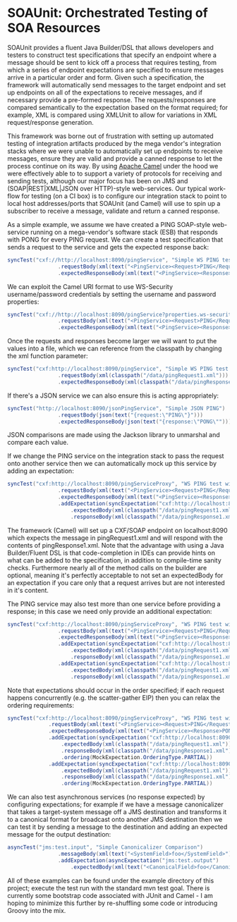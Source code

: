 SOAUnit: Orchestrated Testing of SOA Resources
==================================================

SOAUnit provides a fluent Java Builder/DSL that allows developers and testers to construct test specifications that specify an endpoint where a message should be sent to kick off a process that requires testing, from which a series of endpoint expectations are specified to ensure messages arrive in a particular order and form. Given such a specification, the framework will automatically send messages to the target endpoint and set up endpoints on all of the expectations to receive messages, and if necessary provide a pre-formed response. The requests/responses are compared semantically to the expectation based on the format required; for example, XML is compared using XMLUnit to allow for variations in XML request/response generation.

This framework was borne out of frustration with setting up automated testing of integration artifacts produced by the mega vendor's integration stacks where we were unable to automatically set up endpoints to receive messages, ensure they are valid and provide a canned response to let the process continue on its way. By using [Apache Camel](http://camel.apache.org/) under the hood we were effectively able to to support a variety of protocols for receiving and sending tests, although our major focus has been on JMS and (SOAP|REST|XML|JSON over HTTP)-style web-services. Our typical work-flow for testing (on a CI box) is to configure our integration stack to point to local host addresses/ports that SOAUnit (and Camel) will use to spin up a subscriber to receive a message, validate and return a canned response.

As a simple example, we assume we have created a PING SOAP-style web-service running on a mega-vendor's software stack (ESB) that responds with PONG for every PING request. We can create a test specification that sends a request to the service and gets the expected response back:
```java
syncTest("cxf://http://localhost:8090/pingService", "Simple WS PING test")
                .requestBody(xml(text("<PingService><Request>PING</Request></PingService>")))
                .expectedResponseBody(xml(text("<PingService><Response>PONG</Response></PingService>")))
```

We can exploit the Camel URI format to use WS-Security username/password credentials by setting the username and password properties:
```java
syncTest("cxf://http://localhost:8090/pingService?properties.ws-security.username=user&properties.ws-security.password=pass", "Simple WS PING test with WS-Security")
                .requestBody(xml(text("<PingService><Request>PING</Request></PingService>")))
                .expectedResponseBody(xml(text("<PingService><Response>PONG</Response></PingService>")))
```

Once the requests and responses become larger we will want to put the values into a file, which we can reference from the classpath by changing the xml function parameter:
```java
syncTest("cxf:http://localhost:8090/pingService", "Simple WS PING test with local resources")
                .requestBody(xml(classpath("/data/pingRequest1.xml")))
                .expectedResponseBody(xml(classpath("/data/pingResponse1.xml")))
```

If there's a JSON service we can also ensure this is acting appropriately:
```java
syncTest("http://localhost:8090/jsonPingService", "Simple JSON PING")
                .requestBody(json(text("{request:\"PING\"}")))
                .expectedResponseBody(json(text("{response:\"PONG\"")))
```
JSON comparisons are made using the Jackson library to unmarshal and compare each value.

If we change the PING service on the integration stack to pass the request onto another service then we can automatically mock up this service by adding an expectation:
```java
syncTest("cxf:http://localhost:8090/pingServiceProxy", "WS PING test with mock service expectation")
                .requestBody(xml(text("<PingService><Request>PING</Request></PingService>")))
                .expectedResponseBody(xml(text("<PingService><Response>PONG</Response></PingService>")))
                .addExpectation(syncExpectation("cxf:http://localhost:8090/targetWS")
                    .expectedBody(xml(classpath("/data/pingRequest1.xml")))
                    .responseBody(xml(classpath("/data/pingResponse1.xml"))))
```
The framework (Camel) will set up a CXF/SOAP endpoint on localhost:8090 which expects the message in pingRequest1.xml and will respond with the contents of pingResponse1.xml. Note that the advantage with using a Java Builder/Fluent DSL is that code-completion in IDEs can provide hints on what can be added to the specification, in addition to compile-time sanity checks. Furthermore nearly all of the method calls on the builder are optional, meaning it's perfectly acceptable to not set an expectedBody for an expectation if you care only that a request arrives but are not interested in it's content.

The PING service may also test more than one service before providing a response; in this case we need only provide an additional expectation:
```java
syncTest("cxf:http://localhost:8090/pingServiceProxy", "WS PING test with multiple mock service expectations")
                .requestBody(xml(text("<PingService><Request>PING</Request></PingService>")))
                .expectedResponseBody(xml(text("<PingService><Response>PONG</Response></PingService>")))
                .addExpectation(syncExpectation("cxf:http://localhost:8090/targetWS")
                    .expectedBody(xml(classpath("/data/pingRequest1.xml")))
                    .responseBody(xml(classpath("/data/pingResponse1.xml"))))
                .addExpectation(syncExpectation("cxf:http://localhost:8090/targetWS")
                    .expectedBody(xml(classpath("/data/pingRequest1.xml")))
                    .responseBody(xml(classpath("/data/pingResponse1.xml"))))
```
Note that expectations should occur in the order specified; if each request happens concurrently (e.g. the scatter-gather EIP) then you can relax the ordering requirements:
```java
syncTest("cxf:http://localhost:8090/pingServiceProxy", "WS PING test with mock service expectation")
             .requestBody(xml(text("<PingService><Request>PING</Request></PingService>")))
             .expectedResponseBody(xml(text("<PingService><Response>PONG</Response></PingService>")))
             .addExpectation(syncExpectation("cxf:http://localhost:8090/targetWS")
                 .expectedBody(xml(classpath("/data/pingRequest1.xml")))
                 .responseBody(xml(classpath("/data/pingResponse1.xml")))
                 .ordering(MockExpectation.OrderingType.PARTIAL))
             .addExpectation(syncExpectation("cxf:http://localhost:8090/anotherTargetWS")
                 .expectedBody(xml(classpath("/data/pingRequest1.xml")))
                 .responseBody(xml(classpath("/data/pingResponse1.xml")))
                 .ordering(MockExpectation.OrderingType.PARTIAL))
```

We can also test asynchronous services (no response expected) by configuring expectations; for example if we have a message canonicalizer that takes a target-system message off a JMS destination and transforms it to a canonical format for broadcast onto another JMS destination then we can test it by sending a message to the destination and adding an expected message for the output destination:
```java
asyncTest("jms:test.input", "Simple Canonicalizer Comparison")
                .messageBody(xml(text("<SystemField>foo</SystemField>")))
                .addExpectation(asyncExpectation("jms:test.output")
                    .expectedBody(xml(text("<CanonicalField>foo</CanonicalField>"))))
```

All of these examples can be found under the example directory of this project; execute the test run with the standard mvn test goal. There is currently some bootstrap code associated with JUnit and Camel - I am hoping to minimize this further by re-shuffling some code or introducing Groovy into the mix.
